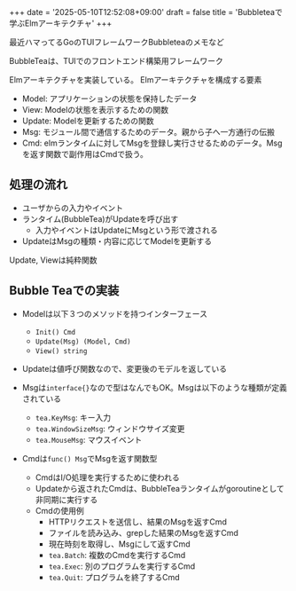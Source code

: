 +++
date = '2025-05-10T12:52:08+09:00'
draft = false
title = 'Bubbleteaで学ぶElmアーキテクチャ'
+++

最近ハマってるGoのTUIフレームワークBubbleteaのメモなど

BubbleTeaは、TUIでのフロントエンド構築用フレームワーク

Elmアーキテクチャを実装している。
Elmアーキテクチャを構成する要素

- Model: アプリケーションの状態を保持したデータ
- View: Modelの状態を表示するための関数
- Update: Modelを更新するための関数
- Msg: モジュール間で通信するためのデータ。親から子へ一方通行の伝搬
- Cmd: elmランタイムに対してMsgを登録し実行させるためのデータ。Msgを返す関数で副作用はCmdで扱う。

## 処理の流れ

- ユーザからの入力やイベント
- ランタイム(BubbleTea)がUpdateを呼び出す
  - 入力やイベントはUpdateにMsgという形で渡される
- UpdateはMsgの種類・内容に応じてModelを更新する

Update, Viewは純粋関数

## Bubble Teaでの実装

- Modelは以下３つのメソッドを持つインターフェース

  - `Init() Cmd`
  - `Update(Msg) (Model, Cmd)`
  - `View() string`

- Updateは値呼び関数なので、変更後のモデルを返している
- Msgは`interface{}`なので型はなんでもOK。Msgは以下のような種類が定義されている

  - `tea.KeyMsg`: キー入力
  - `tea.WindowSizeMsg`: ウィンドウサイズ変更
  - `tea.MouseMsg`: マウスイベント

- Cmdは`func() Msg`でMsgを返す関数型

  - CmdはI/O処理を実行するために使われる
  - Updateから返されたCmdは、BubbleTeaランタイムがgoroutineとして非同期に実行する
  - Cmdの使用例
    - HTTPリクエストを送信し、結果のMsgを返すCmd
    - ファイルを読み込み、grepした結果のMsgを返すCmd
    - 現在時刻を取得し、Msgにして返すCmd
    - `tea.Batch`: 複数のCmdを実行するCmd
    - `tea.Exec`: 別のプログラムを実行するCmd
    - `tea.Quit`: プログラムを終了するCmd
